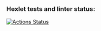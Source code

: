 ### Hexlet tests and linter status:
[![Actions Status](https://github.com/therelyona/frontend-project-44/actions/workflows/hexlet-check.yml/badge.svg)](https://github.com/therelyona/frontend-project-44/actions)